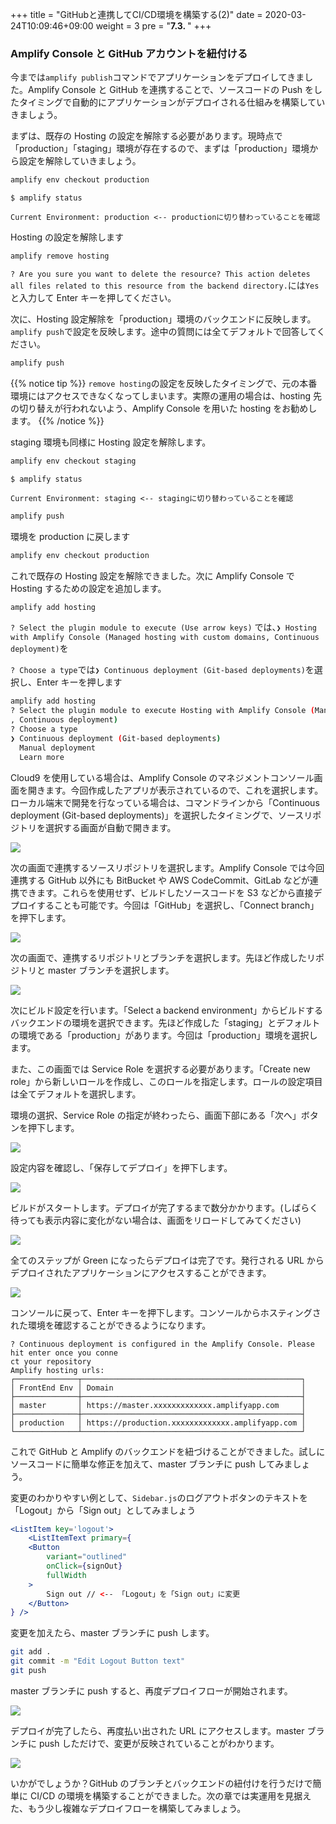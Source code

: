 +++
title = "GitHubと連携してCI/CD環境を構築する(2)"
date = 2020-03-24T10:09:46+09:00
weight = 3
pre = "<b>7.3. </b>"
+++

### Amplify Console と GitHub アカウントを紐付ける

今までは`amplify publish`コマンドでアプリケーションをデプロイしてきました。Amplify Console と GitHub を連携することで、ソースコードの Push をしたタイミングで自動的にアプリケーションがデプロイされる仕組みを構築していきましょう。

まずは、既存の Hosting の設定を解除する必要があります。現時点で「production」「staging」環境が存在するので、まずは「production」環境から設定を解除していきましょう。

```sh
amplify env checkout production
```

```
$ amplify status

Current Environment: production <-- productionに切り替わっていることを確認
```

Hosting の設定を解除します

```sh
amplify remove hosting
```

`? Are you sure you want to delete the resource? This action deletes all files related to this resource from the backend directory.`には`Yes`と入力して Enter キーを押してください。

次に、Hosting 設定解除を「production」環境のバックエンドに反映します。
`amplify push`で設定を反映します。途中の質問には全てデフォルトで回答してください。

```sh
amplify push
```

{{% notice tip %}}
`remove hosting`の設定を反映したタイミングで、元の本番環境にはアクセスできなくなってしまいます。実際の運用の場合は、hosting 先の切り替えが行われないよう、Amplify Console を用いた hosting をお勧めします。
{{% /notice %}}

staging 環境も同様に Hosting 設定を解除します。

```sh
amplify env checkout staging
```

```
$ amplify status

Current Environment: staging <-- stagingに切り替わっていることを確認
```


```sh
amplify push
```

環境を production に戻します

```sh
amplify env checkout production
```

これで既存の Hosting 設定を解除できました。次に Amplify Console で Hosting するための設定を追加します。

```sh
amplify add hosting
```

`? Select the plugin module to execute (Use arrow keys)` では、`❯ Hosting with Amplify Console (Managed hosting with custom domains, Continuous deployment)`を

`? Choose a type`では`❯ Continuous deployment (Git-based deployments)`を選択し、Enter キーを押します

```sh
amplify add hosting
? Select the plugin module to execute Hosting with Amplify Console (Managed hosting with custom domains
, Continuous deployment)
? Choose a type
❯ Continuous deployment (Git-based deployments)
  Manual deployment
  Learn more
```

Cloud9 を使用している場合は、Amplify Console のマネジメントコンソール画面を開きます。今回作成したアプリが表示されているので、これを選択します。 ローカル端末で開発を行なっている場合は、コマンドラインから「Continuous deployment (Git-based deployments)」を選択したタイミングで、ソースリポジトリを選択する画面が自動で開きます。

![](/images/07_multi_env/click_app.png)

次の画面で連携するソースリポジトリを選択します。Amplify Console では今回連携する GitHub 以外にも BitBucket や AWS CodeCommit、GitLab などが連携できます。これらを使用せず、ビルドしたソースコードを S3 などから直接デプロイすることも可能です。今回は「GitHub」を選択し、「Connect branch」を押下します。

![](/images/07_multi_env/connect_github.png)

次の画面で、連携するリポジトリとブランチを選択します。先ほど作成したリポジトリと master ブランチを選択します。

![](/images/07_multi_env/sync_github_account.png)

次にビルド設定を行います。「Select a backend environment」からビルドするバックエンドの環境を選択できます。先ほど作成した「staging」とデフォルトの環境である「production」があります。今回は「production」環境を選択します。

また、この画面では Service Role を選択する必要があります。「Create new role」から新しいロールを作成し、このロールを指定します。ロールの設定項目は全てデフォルトを選択します。

環境の選択、Service Role の指定が終わったら、画面下部にある「次へ」ボタンを押下します。

![](/images/07_multi_env/create_build_settings.png)

設定内容を確認し、「保存してデプロイ」を押下します。

![](/images/07_multi_env/confirm.png)

ビルドがスタートします。デプロイが完了するまで数分かかります。(しばらく待っても表示内容に変化がない場合は、画面をリロードしてみてください)

![](/images/07_multi_env/start_build.png)

全てのステップが Green になったらデプロイは完了です。発行される URL からデプロイされたアプリケーションにアクセスすることができます。

![](/images/07_multi_env/complete_deploy.png)

コンソールに戻って、Enter キーを押下します。コンソールからホスティングされた環境を確認することができるようになります。

```null
? Continuous deployment is configured in the Amplify Console. Please hit enter once you conne
ct your repository
Amplify hosting urls:
┌──────────────┬─────────────────────────────────────────────────┐
│ FrontEnd Env │ Domain                                          │
├──────────────┼─────────────────────────────────────────────────┤
│ master       │ https://master.xxxxxxxxxxxxx.amplifyapp.com     │
├──────────────┼─────────────────────────────────────────────────┤
│ production   │ https://production.xxxxxxxxxxxxx.amplifyapp.com │
└──────────────┴─────────────────────────────────────────────────┘
```

これで GitHub と Amplify のバックエンドを紐づけることができました。試しにソースコードに簡単な修正を加えて、master ブランチに push してみましょう。

変更のわかりやすい例として、`Sidebar.js`のログアウトボタンのテキストを「Logout」から「Sign out」としてみましょう

```Sidebar.jsx
<ListItem key='logout'>
    <ListItemText primary={
    <Button
        variant="outlined"
        onClick={signOut}
        fullWidth
    >
        Sign out // <-- 「Logout」を「Sign out」に変更
    </Button>
} />
```

変更を加えたら、master ブランチに push します。

```sh
git add .
git commit -m "Edit Logout Button text"
git push
```

master ブランチに push すると、再度デプロイフローが開始されます。

![](/images/07_multi_env/re_deploy.png)

デプロイが完了したら、再度払い出された URL にアクセスします。master ブランチに push しただけで、変更が反映されていることがわかります。

![](/images/07_multi_env/compare.png)

いかがでしょうか？GitHub のブランチとバックエンドの紐付けを行うだけで簡単に CI/CD の環境を構築することができました。次の章では実運用を見据えた、もう少し複雑なデプロイフローを構築してみましょう。
